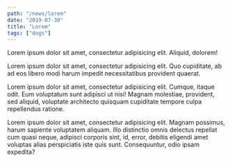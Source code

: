 ```yaml
---
path: "/news/lorem"
date: "2019-07-30"
title: "Lorem"
tags: ["dogs"]
---
```


Lorem ipsum dolor sit amet, consectetur adipisicing elit. Aliquid, dolorem!

Lorem ipsum dolor sit amet, consectetur adipisicing elit. Quo cupiditate, ab ad eos libero modi harum impedit necessitatibus provident quaerat.

Lorem ipsum dolor sit amet, consectetur adipisicing elit. Cumque, itaque odit. Eum voluptatum sunt adipisci ut nisi! Magnam molestiae, provident, sed aliquid, voluptate architecto quisquam cupiditate tempore culpa repellendus ratione.

Lorem ipsum dolor sit amet, consectetur adipisicing elit. Magnam possimus, harum sapiente voluptatem aliquam. Illo distinctio omnis delectus repellat cum quasi neque, adipisci corporis sint, id, error, debitis eligendi amet voluptas alias perspiciatis iste quis sunt. Consequuntur, odio ipsam expedita?